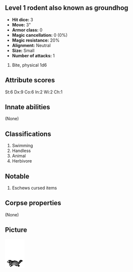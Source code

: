 ## Level 1 rodent also known as groundhog
- **Hit dice:** 3
- **Move:** 3"
- **Armor class:** 0
- **Magic cancellation:** 0 (0%)
- **Magic resistance:** 20%
- **Alignment:** Neutral
- **Size:** Small
- **Number of attacks:** 1
1. Bite, physical 1d6
## Attribute scores
St:6 Dx:9 Co:6 In:2 Wi:2 Ch:1
## Innate abilities
(None)
## Classifications
1. Swimming
2. Handless
3. Animal
4. Herbivore
## Notable
1. Eschews cursed items
## Corpse properties
(None)
## Picture
![Woodchuck](https://github.com/hyvanmielenpelit/GnollHackTileSet/blob/main/Monsters/woodchuck/woodchuck.png)
